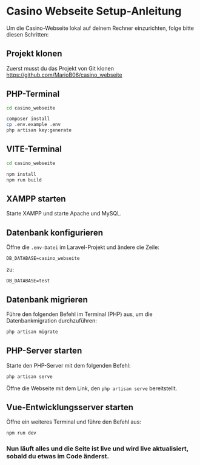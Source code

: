 # Casino Webseite Setup-Anleitung

Um die Casino-Webseite lokal auf deinem Rechner einzurichten, folge bitte diesen Schritten:

## Projekt klonen

Zuerst musst du das Projekt von Git klonen </br>
<https://github.com/MarioB06/casino_webseite>

## PHP-Terminal

```bash
cd casino_webseite
```

```bash
composer install
cp .env.example .env
php artisan key:generate
```

## VITE-Terminal

```bash
cd casino_webseite
```

```bash
npm install
npm run build
```

## XAMPP starten
Starte XAMPP und starte Apache und MySQL.

## Datenbank konfigurieren
Öffne die `.env-Datei` im Laravel-Projekt und ändere die Zeile:


<code>DB_DATABASE=casino_webseite</code>

zu:

<code>DB_DATABASE=test</code>

## Datenbank migrieren
Führe den folgenden Befehl im Terminal (PHP) aus, um die Datenbankmigration durchzuführen:

```bash
php artisan migrate
```

## PHP-Server starten
Starte den PHP-Server mit dem folgenden Befehl:

```bash
php artisan serve
```

Öffne die Webseite mit dem Link, den `php artisan serve` bereitstellt.

## Vue-Entwicklungsserver starten
Öffne ein weiteres Terminal und führe den Befehl aus:
```bash
npm run dev
```


### Nun läuft alles und die Seite ist live und wird live aktualisiert, sobald du etwas im Code änderst.